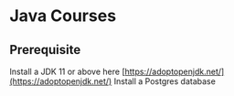 # Java Courses

## Prerequisite 
Install a JDK 11 or above here [https://adoptopenjdk.net/](https://adoptopenjdk.net/)
Install a Postgres database

